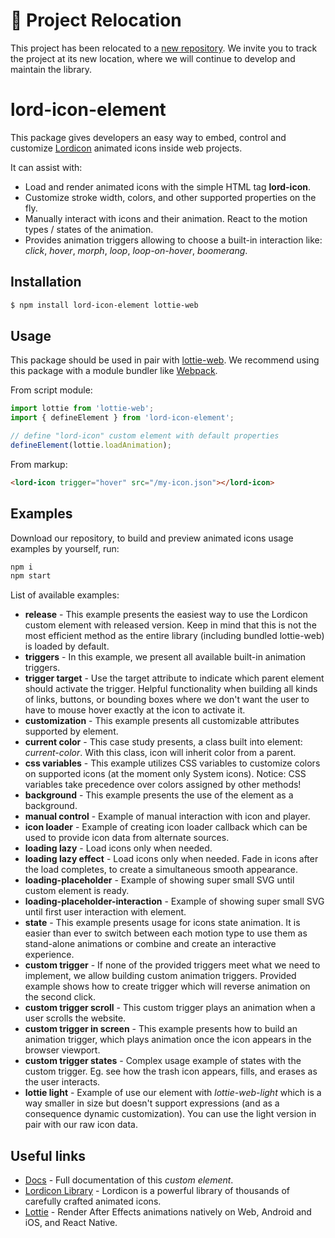 # 🚀 Project Relocation

This project has been relocated to a [new repository](https://github.com/lordicondev/lordicon). We invite you to track the project at its new location, where we will continue to develop and maintain the library.

# lord-icon-element

This package gives developers an easy way to embed, control and customize [Lordicon](https://lordicon.com/) animated icons inside web projects.

It can assist with:

- Load and render animated icons with the simple HTML tag __lord-icon__.
- Customize stroke width, colors, and other supported properties on the fly.
- Manually interact with icons and their animation. React to the motion types / states of the animation.
- Provides animation triggers allowing to choose a built-in interaction like: _click_, _hover_, _morph_, _loop_, _loop-on-hover_, _boomerang_.

## Installation

```bash
$ npm install lord-icon-element lottie-web
```

## Usage

This package should be used in pair with [lottie-web](https://www.npmjs.com/package/lottie-web). We recommend using this package with a module bundler like [Webpack](https://www.npmjs.com/package/webpack).

From script module:

```js
import lottie from 'lottie-web';
import { defineElement } from 'lord-icon-element';

// define "lord-icon" custom element with default properties
defineElement(lottie.loadAnimation);
```

From markup:

```html
<lord-icon trigger="hover" src="/my-icon.json"></lord-icon>
```

## Examples

Download our repository, to build and preview animated icons usage examples by yourself, run:


```bash
npm i
npm start
```

List of available examples:

- __release__ - This example presents the easiest way to use the Lordicon custom element with released version. Keep in mind that this is not the most efficient method as the entire library (including bundled lottie-web) is loaded by default.
- __triggers__ - In this example, we present all available built-in animation triggers.
- __trigger target__ - Use the target attribute to indicate which parent element should activate the trigger. Helpful functionality when building all kinds of links, buttons, or bounding boxes where we don't want the user to have to mouse hover exactly at the icon to activate it.
- __customization__ - This example presents all customizable attributes supported by element.
- __current color__ - This case study presents, a class built into element: _current-color_. With this class, icon will inherit color from a parent.
- __css variables__ - This example utilizes CSS variables to customize colors on supported icons (at the moment only System icons). Notice: CSS variables take precedence over colors assigned by other methods!
- __background__ - This example presents the use of the element as a background.
- __manual control__ - Example of manual interaction with icon and player.
- __icon loader__ - Example of creating icon loader callback which can be used to provide icon data from alternate sources.
- __loading lazy__ - Load icons only when needed.
- __loading lazy effect__ - Load icons only when needed. Fade in icons after the load completes, to create a simultaneous smooth appearance.
- __loading-placeholder__ - Example of showing super small SVG until custom element is ready.
- __loading-placeholder-interaction__ - Example of showing super small SVG until first user interaction with element.
- __state__ - This example presents usage for icons state animation. It is easier than ever to switch between each motion type to use them as stand-alone animations or combine and create an interactive experience.
- __custom trigger__ - If none of the provided triggers meet what we need to implement, we allow building custom animation triggers. Provided example shows how to create trigger which will reverse animation on the second click.
- __custom trigger scroll__ - This custom trigger plays an animation when a user scrolls the website.
- __custom trigger in screen__ - This example presents how to build an animation trigger, which plays animation once the icon appears in the browser viewport.
- __custom trigger states__ - Complex usage example of states with the custom trigger. Eg. see how the trash icon appears, fills, and erases as the user interacts.
- __lottie light__ - Example of use our element with _lottie-web-light_ which is a way smaller in size but doesn't support expressions (and as a consequence dynamic customization). You can use the light version in pair with our raw icon data.

## Useful links
- [Docs](https://element.lordicon.com/) - Full documentation of this _custom element_.
- [Lordicon Library](https://lordicon.com/) - Lordicon is a powerful library of thousands of carefully crafted animated icons.
- [Lottie](http://airbnb.io/lottie) - Render After Effects animations natively on Web, Android and iOS, and React Native.
